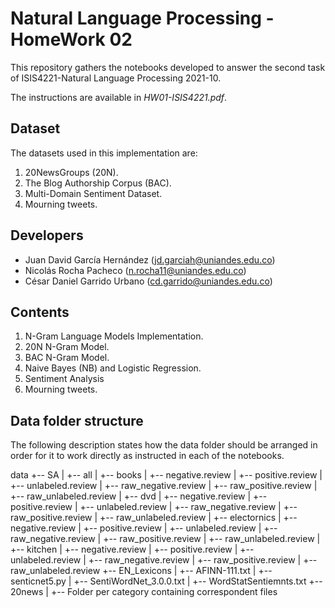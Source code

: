 # Natural Language Processing - HomeWork 02
This repository gathers the notebooks developed to answer the second task of
ISIS4221-Natural Language Processing 2021-10.

The instructions are available in _HW01-ISIS4221.pdf_.

## Dataset
The datasets used in this implementation are:
1. 20NewsGroups (20N).
2. The Blog Authorship Corpus (BAC).
3. Multi-Domain Sentiment Dataset.
4. Mourning tweets.

## Developers
* Juan David García Hernández (jd.garciah@uniandes.edu.co)
* Nicolás Rocha Pacheco (n.rocha11@uniandes.edu.co)
* César Daniel Garrido Urbano (cd.garrido@uniandes.edu.co)

## Contents
1. N-Gram Language Models Implementation.
  1. 20N N-Gram Model.
  2. BAC N-Gram Model.
2. Naive Bayes (NB) and Logistic Regression.
3. Sentiment Analysis
4. Mourning tweets.

## Data folder structure
The following description states how the data folder should be arranged in order
for it to work directly as instructed in each of the notebooks.

data
+-- SA
| +-- all
| +-- books
|   +-- negative.review
|   +-- positive.review
|   +-- unlabeled.review
|   +-- raw_negative.review
|   +-- raw_positive.review
|   +-- raw_unlabeled.review
| +-- dvd
|   +-- negative.review
|   +-- positive.review
|   +-- unlabeled.review
|   +-- raw_negative.review
|   +-- raw_positive.review
|   +-- raw_unlabeled.review
| +-- electornics
|   +-- negative.review
|   +-- positive.review
|   +-- unlabeled.review
|   +-- raw_negative.review
|   +-- raw_positive.review
|   +-- raw_unlabeled.review
| +-- kitchen
|   +-- negative.review
|   +-- positive.review
|   +-- unlabeled.review
|   +-- raw_negative.review
|   +-- raw_positive.review
|   +-- raw_unlabeled.review
+-- EN_Lexicons
| +-- AFINN-111.txt
| +-- senticnet5.py
| +-- SentiWordNet_3.0.0.txt
| +-- WordStatSentiemnts.txt
+-- 20news
| +-- Folder per category containing correspondent files
